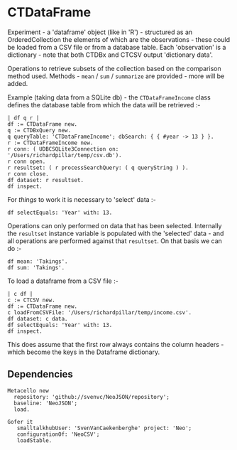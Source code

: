 # CTDataFrame #
Experiment - a 'dataframe' object (like in 'R') - structured as an OrderedCollection the elements of which are the observations - these could be loaded from a CSV file or from a database table. Each 'observation' is a dictionary - note that both CTDBx and CTCSV output 'dictionary data'.

Operations to retrieve subsets of the collection based on the comparison method used. Methods - `mean` / `sum` / `summarize` are provided - more will be added. 

Example (taking data from a SQLite db) - the `CTDataFrameIncome` class defines the database table from which the data will be retrieved :-
```
| df q r |
df := CTDataFrame new.
q := CTDBxQuery new.
q queryTable: 'CTDataFrameIncome'; dbSearch: { { #year -> 13 } }.
r := CTDataFrameIncome new.
r conn: ( UDBCSQLite3Connection on: '/Users/richardpillar/temp/csv.db').
r conn open.
r resultset: ( r processSearchQuery: ( q queryString ) ).
r conn close.
df dataset: r resultset.
df inspect.
```
For _things_ to work it is necessary to 'select' data :- 
```
df selectEquals: 'Year' with: 13. 
```
Operations can only performed on data that has been selected. Internally the `resultset` instance variable is populated with the 'selected' data - and all operations are performed against that `resultset`. On that basis we can do :-
```
df mean: 'Takings'.
df sum: 'Takings'.
```

To load a dataframe from a CSV file :-
```
| c df |
c := CTCSV new.
df := CTDataFrame new.
c loadFromCSVFile: '/Users/richardpillar/temp/income.csv'.
df dataset: c data.
df selectEquals: 'Year' with: 13.
df inspect. 
```
This does assume that the first row always contains the column headers - which become the keys in the Dataframe dictionary.

## Dependencies ##
```
Metacello new
  repository: 'github://svenvc/NeoJSON/repository';
  baseline: 'NeoJSON';
  load.

Gofer it
   smalltalkhubUser: 'SvenVanCaekenberghe' project: 'Neo';
   configurationOf: 'NeoCSV';
   loadStable.
```
